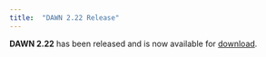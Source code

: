 ```yaml
---
title:  "DAWN 2.22 Release"
---
```

**DAWN 2.22** has been released and is now available for [download](downloads).

